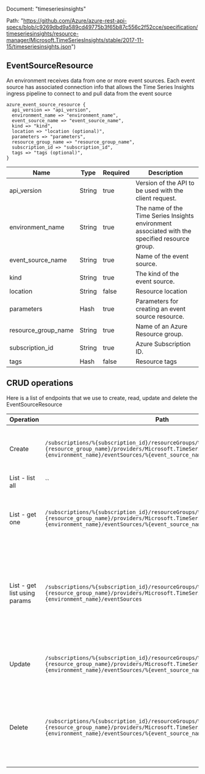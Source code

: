 Document: "timeseriesinsights"


Path: "https://github.com/Azure/azure-rest-api-specs/blob/c9269dbd9a589cd49775b3f65b87c556c2f52cce/specification/timeseriesinsights/resource-manager/Microsoft.TimeSeriesInsights/stable/2017-11-15/timeseriesinsights.json")

## EventSourceResource

An environment receives data from one or more event sources. Each event source has associated connection info that allows the Time Series Insights ingress pipeline to connect to and pull data from the event source

```puppet
azure_event_source_resource {
  api_version => "api_version",
  environment_name => "environment_name",
  event_source_name => "event_source_name",
  kind => "kind",
  location => "location (optional)",
  parameters => "parameters",
  resource_group_name => "resource_group_name",
  subscription_id => "subscription_id",
  tags => "tags (optional)",
}
```

| Name        | Type           | Required       | Description       |
| ------------- | ------------- | ------------- | ------------- |
|api_version | String | true | Version of the API to be used with the client request. |
|environment_name | String | true | The name of the Time Series Insights environment associated with the specified resource group. |
|event_source_name | String | true | Name of the event source. |
|kind | String | true | The kind of the event source. |
|location | String | false | Resource location |
|parameters | Hash | true | Parameters for creating an event source resource. |
|resource_group_name | String | true | Name of an Azure Resource group. |
|subscription_id | String | true | Azure Subscription ID. |
|tags | Hash | false | Resource tags |



## CRUD operations

Here is a list of endpoints that we use to create, read, update and delete the EventSourceResource

| Operation | Path | Verb | Description | OperationID |
| ------------- | ------------- | ------------- | ------------- | ------------- |
|Create|`/subscriptions/%{subscription_id}/resourceGroups/%{resource_group_name}/providers/Microsoft.TimeSeriesInsights/environments/%{environment_name}/eventSources/%{event_source_name}`|Put|Create or update an event source under the specified environment.|EventSources_CreateOrUpdate|
|List - list all|``||||
|List - get one|`/subscriptions/%{subscription_id}/resourceGroups/%{resource_group_name}/providers/Microsoft.TimeSeriesInsights/environments/%{environment_name}/eventSources/%{event_source_name}`|Get|Gets the event source with the specified name in the specified environment.|EventSources_Get|
|List - get list using params|`/subscriptions/%{subscription_id}/resourceGroups/%{resource_group_name}/providers/Microsoft.TimeSeriesInsights/environments/%{environment_name}/eventSources`|Get|Lists all the available event sources associated with the subscription and within the specified resource group and environment.|EventSources_ListByEnvironment|
|Update|`/subscriptions/%{subscription_id}/resourceGroups/%{resource_group_name}/providers/Microsoft.TimeSeriesInsights/environments/%{environment_name}/eventSources/%{event_source_name}`|Put|Create or update an event source under the specified environment.|EventSources_CreateOrUpdate|
|Delete|`/subscriptions/%{subscription_id}/resourceGroups/%{resource_group_name}/providers/Microsoft.TimeSeriesInsights/environments/%{environment_name}/eventSources/%{event_source_name}`|Delete|Deletes the event source with the specified name in the specified subscription, resource group, and environment|EventSources_Delete|

